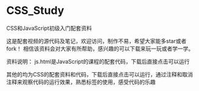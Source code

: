 # CSS_Study
CSS和JavaScript初级入门配套资料

这是配套视频的源代码及笔记，欢迎访问，制作不易，希望大家能多star或者fork！
相信该资料会对大家有所帮助，感兴趣的可以下载来玩一玩或者学一学。

资料说明：
js.html是JavaScript的课程的配套代码，下载后直接点击可以运行

其他的均为CSS的配套资料和代码，下载后直接点击可以运行，通过注释和取消注释来观察代码的运行效果，熟悉标签的使用，感受代码的乐趣



